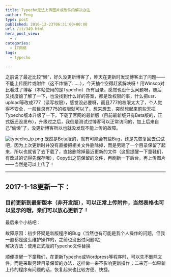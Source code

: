 ```yaml
---
title: Typecho无法上传图片或附件的解决办法
author: Feng
type: post
published: 2016-12-23T06:31:00+00:00
url: /it/349.html
hera_post_view:
  - 7
categories:
  - IT网络
tags:
  - typecho

---
```

之前说了最近比较“懒”，好久没更新博客了，昨天在更新时发现博客出了问题——不能上传图片或附件（这不炸锅了……），今天抽个空得赶紧解决呀！用Winscp对比看过了博客（本站使用的是Typecho）所有目录，感觉也没什么问题呀，随后又找度娘了解了一下，也没找到什么好的答案，都是改权限的事，什么把usr、upload等改成777（读写权限），感觉没必要呀，而且777的权限太大了，个人觉得不安全，一般目录有775的权限就可以了。想来想去，突然想起来前些天把Typecho版本升级了一下，下载了官网的最新版（目前最新版只有Beta版的，正式版还没发布），升级过之后，我倒是测试过博客可以正常访问的，加上后来自己“偷懒”了，没更新博客所以也就没发现不能上传的故障。

<img decoding="async" src="https://cdn.uu126.cn/usr/uploads/2016/12/480547590.png" alt="typecho_tp.png" title="typecho_tp.png" />  
既然是Beta版的，就有可能会有些Bug，还是先恢复回去试试吧，因为上次更新时并没有直接把相关文件删除掉，而是另建了一个目录保留了起来，所以也就省了去下载了，直接删除掉最近更新的文件（这里提醒一下童鞋们，有改过的记得先保存哦），Copy出之前保留的文件，再刷新一下后台，再上传图片——当然是可以上传了！

* * *

## 2017-1-18更新一下：

### 目前更新到最新版本（非开发版），可以正常上传附件，当然表格也可以显示的哦，亲们可以放心更新了！

最后来个小结吧：

故障原因：初步怀疑是新版程序的Bug（当然也有可能是我个人操作的问题，但我一直都是这么维护操作的，之前也没出过问题呢）  
解决方法：使用正式版的Typecho文件替换

顺便提醒一下童鞋们，在更新Typecho或Wordpress等程序时，可以先不删除文件，而是采取另建目录保留的办法，这样做一来不影响更新操作；二来万一如果新上传的程序有问题的话，恢复起来也比较方便、快捷。